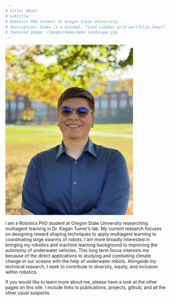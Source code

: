 ```yaml
---
# title: About
# subtitle:
# Robotics PhD student at Oregon State University,
# description: Index is a minimal, fixed sidebar grid portfolio Jekyll theme.
# featured_image: /images/demo/demo-landscape.jpg
---
```



<img src="/images/portrait_2023.JPG" style="width:400px">

<!-- ### Personal Statement -->

<!-- I am a Robotics PhD student at Oregon State University researching multiagent learning in Dr. Kagan Tumer's lab. My current research focuses on developing novel methods for learning coordination in a swarm, with a long term focus on applying these methods on underwater robots. This long term focus interests me because of the direct applications to studying and combatting climate change in our oceans with the help of underwater robots. My background includes hands-on robotics system prototyping and robotics software development. Alongside my technical research, I seek to contribute to diversity, equity, and inclusion within and outside of engineering. -->

I am a Robotics PhD student at Oregon State University researching multiagent learning in Dr. Kagan Tumer’s lab. My current research focuses on designing reward shaping techniques to apply multiagent learning to coordinating large swarms of robots. I am more broadly interested in bringing my robotics and machine learning background to improving the autonomy of underwater vehicles. This long term focus interests me because of the direct applications to studying and combating climate change in our oceans with the help of underwater robots. Alongside my technical research, I seek to contribute to diversity, equity, and inclusion within robotics.

If you would like to learn more about me, please have a look at the other pages on this site. I include links to publications, projects, github, and all the other usual suspects.

<!-- ### Education

**Oregon State University** | _Corvallis, OR_ | In-Progress
PhD and Master of Science in Robotics

**Olin College of Engineering** | _Needham, MA_ | May 2021
Bachelor of Science in Engineering: Concentration in Robotics

**Universidad de Sevilla** | _Sevilla, Spain_ | Spring 2020
Semester abroad during Olin degree. Studied flamenco, photography, painting, and cooking.

### Honors and Awards

**Oregon State University** | September 2021 - 2022
Provost's Distinguished Graduate Fellowship

**Olin College of Engineering** | Fall 2017 - May 2021
4-year Half-Tuition Academic Merit Scholarship

**Allegheny Conference Case Competition** \| Summer 2020 \| Won 3rd place and $1k total with 4-person team for Virtual-Reality solution to enriching college social life despite COVID restrictions -->


<!-- ![](/images/demo/demo-landscape.jpg) -->

<!-- ## Features -->

<!-- Index is packed with powerful features to showcase your work:

* Beautiful, minimal design
* Fixed sidebar menu
* Two-column masonry grid layout
* Responsive – works perfectly on all devices
* Portfolio post type
* Blog with pagination
* Sleek Ajax navigation and page transitions
* Unique 'gallery' feature for image grids and carousels
* Built-in contact form with Formspree integration
* Full markdown support and code highlighting
* Social media icons
* Fast page rendering
* Built with SEO best practices in mind
* Customize everything – colors, spacing, fonts, sizes etc. – via a simple settings file
* Works with GitHub Pages
* Updated and supported by the developers -->

<!-- ## Get Index

Index is created and supported by [Jekyll Themes](https://jekyllthemes.io), and is available for $49.

<a href="https://jekyllthemes.io/theme/index-portfolio-jekyll-theme" class="button button--large">Get This Theme</a> -->